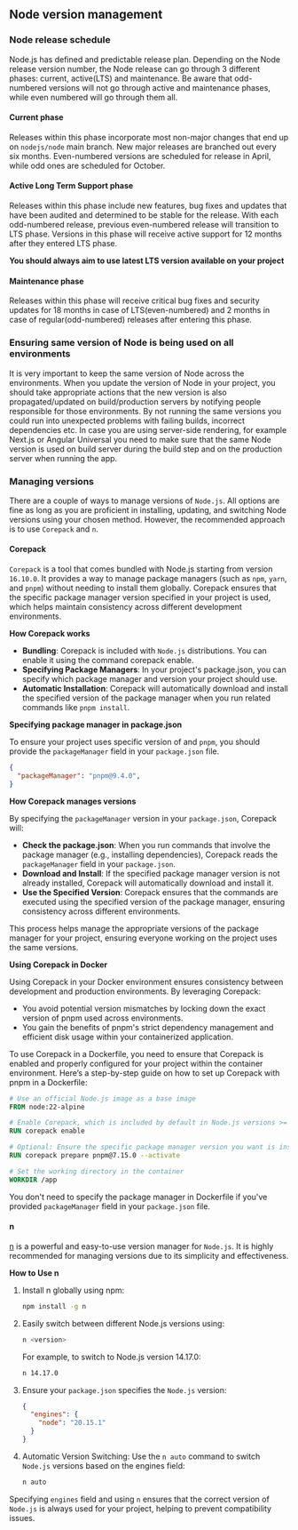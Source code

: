 ## Node version management

### Node release schedule

Node.js has defined and predictable release plan. Depending on the Node release version number, the Node release can go through 3 different phases: current, active(LTS) and maintenance. Be aware that odd-numbered versions will not go through active and maintenance phases, while even numbered will go through them all.

#### Current phase

Releases within this phase incorporate most non-major changes that end up on `nodejs/node` main branch. New major releases are branched out every six months. Even-numbered versions are scheduled for release in April, while odd ones are scheduled for October.

#### Active Long Term Support phase

Releases within this phase include new features, bug fixes and updates that have been audited and determined to be stable for the release. With each odd-numbered release, previous even-numbered release will transition to LTS phase. Versions in this phase will receive active support for 12 months after they entered LTS phase.

**You should always aim to use latest LTS version available on your project**

#### Maintenance phase

Releases within this phase will receive critical bug fixes and security updates for 18 months in case of LTS(even-numbered) and 2 months in case of regular(odd-numbered) releases after entering this phase.

### Ensuring same version of Node is being used on all environments

It is very important to keep the same version of Node across the environments. When you update the version of Node in your project, you should take appropriate actions that the new version is also propagated/updated on build/production servers by notifying people responsible for those environments. By not running the same versions you could run into unexpected problems with failing builds, incorrect dependencies etc. In case you are using server-side rendering, for example Next.js or Angular Universal you need to make sure that the same Node version is used on build server during the build step and on the production server when running the app.

### Managing versions

There are a couple of ways to manage versions of `Node.js`. All options are fine as long as you are proficient in installing, updating, and switching Node versions using your chosen method. However, the recommended approach is to use `Corepack` and `n`.

#### Corepack

`Corepack` is a tool that comes bundled with Node.js starting from version `16.10.0`. It provides a way to manage package managers (such as `npm`, `yarn`, and `pnpm`) without needing to install them globally. Corepack ensures that the specific package manager version specified in your project is used, which helps maintain consistency across different development environments.

**How Corepack works**

* **Bundling**: Corepack is included with `Node.js` distributions. You can enable it using the command corepack enable.
* **Specifying Package Managers**: In your project's package.json, you can specify which package manager and version your project should use.
* **Automatic Installation**: Corepack will automatically download and install the specified version of the package manager when you run related commands like `pnpm install`.

**Specifying package manager in package.json**

To ensure your project uses specific version of and `pnpm`, you should provide the `packageManager` field in your `package.json` file.

```json
{
  "packageManager": "pnpm@9.4.0",
}
```

**How Corepack manages versions**

By specifying the `packageManager` version in your `package.json`, Corepack will:

* **Check the package.json**: When you run commands that involve the package manager (e.g., installing dependencies), Corepack reads the `packageManager` field in your `package.json`.
* **Download and Install**: If the specified package manager version is not already installed, Corepack will automatically download and install it.
* **Use the Specified Version**: Corepack ensures that the commands are executed using the specified version of the package manager, ensuring consistency across different environments.

This process helps manage the appropriate versions of the package manager for your project, ensuring everyone working on the project uses the same versions.

**Using Corepack in Docker**

Using Corepack in your Docker environment ensures consistency between development and production environments. By leveraging Corepack:

* You avoid potential version mismatches by locking down the exact version of pnpm used across environments.
* You gain the benefits of pnpm's strict dependency management and efficient disk usage within your containerized application.

To use Corepack in a Dockerfile, you need to ensure that Corepack is enabled and properly configured for your project within the container environment. Here’s a step-by-step guide on how to set up Corepack with pnpm in a Dockerfile:

```dockerfile
# Use an official Node.js image as a base image
FROM node:22-alpine

# Enable Corepack, which is included by default in Node.js versions >= 16.10.0
RUN corepack enable

# Optional: Ensure the specific package manager version you want is installed
RUN corepack prepare pnpm@7.15.0 --activate

# Set the working directory in the container
WORKDIR /app
```

You don't need to specify the package manager in Dockerfile if you've provided `packageManager` field in your `package.json` file.

#### n

[n](https://github.com/tj/n) is a powerful and easy-to-use version manager for `Node.js`. It is highly recommended for managing versions due to its simplicity and effectiveness.

**How to Use n**

1. Install n globally using npm:

   ```bash
   npm install -g n
   ```

2. Easily switch between different Node.js versions using:

   ```bash
   n <version>
   ```

   For example, to switch to Node.js version 14.17.0:

   ```bash
   n 14.17.0
   ```

3. Ensure your `package.json` specifies the `Node.js` version:

   ```json
   {
     "engines": {
       "node": "20.15.1"
     }
   }
   ```

4. Automatic Version Switching: Use the `n auto` command to switch `Node.js` versions based on the engines field:

   ```bash
   n auto
   ```

Specifying `engines` field and using `n` ensures that the correct version of `Node.js` is always used for your project, helping to prevent compatibility issues.

